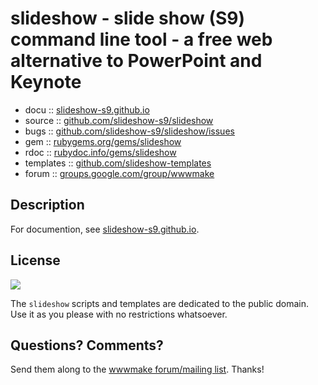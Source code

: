 # slideshow - slide show (S9) command line tool -  a free web alternative to PowerPoint and Keynote

* docu      :: [slideshow-s9.github.io](http://slideshow-s9.github.io)
* source    :: [github.com/slideshow-s9/slideshow](https://github.com/slideshow-s9/slideshow)
* bugs      :: [github.com/slideshow-s9/slideshow/issues](https://github.com/slideshow-s9/slideshow/issues)
* gem       :: [rubygems.org/gems/slideshow](https://rubygems.org/gems/slideshow)
* rdoc      :: [rubydoc.info/gems/slideshow](http://rubydoc.info/gems/slideshow)
* templates :: [github.com/slideshow-templates](https://github.com/slideshow-templates)
* forum     :: [groups.google.com/group/wwwmake](http://groups.google.com/group/wwwmake)


## Description

For documention, see [slideshow-s9.github.io](http://slideshow-s9.github.io).


## License

![](https://publicdomainworks.github.io/buttons/zero88x31.png)

The `slideshow` scripts and templates are dedicated to the public domain.
Use it as you please with no restrictions whatsoever.

## Questions? Comments?

Send them along to the [wwwmake forum/mailing list](http://groups.google.com/group/wwwmake).
Thanks!
